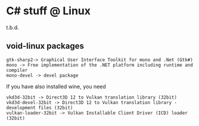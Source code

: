 C# stuff @ Linux
================

t.b.d.

void-linux packages
-------------------

	gtk-sharp2-> Graphical User Interface Toolkit for mono and .Net (Gtk#)
	mono -> Free implementation of the .NET platform including runtime and compiler
	mono-devel -> devel package

If you have also installed wine, you need

	vkd3d-32bit -> Direct3D 12 to Vulkan translation library (32bit)
	vkd3d-devel-32bit -> Direct3D 12 to Vulkan translation library - development files (32bit)
	vulkan-loader-32bit -> Vulkan Installable Client Driver (ICD) loader (32bit)
